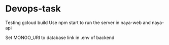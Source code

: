 # Devops-task
Testing gcloud  build
Use npm start to run the server in naya-web and naya-api

Set MONGO_URI to database link in .env of backend
